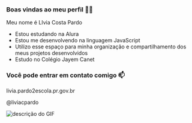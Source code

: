 ### Boas vindas ao meu perfil  💙👑

Meu nome é LIvia Costa Pardo

- Estou estudando na Alura
- Estou me desenvolvendo na linguagem JavaScript
- Utilizo esse espaço para minha organização e compartilhamento dos meus projetos desenvolvidos
- Estudo no Colégio Jayem Canet 

### Você pode entrar em contato comigo 📫

livia.pardo2escola.pr.gov.br

@liviacpardo

![descrição do GIF](https://tenor.com/pt-BR/view/luan-santana-gif-22296443)

